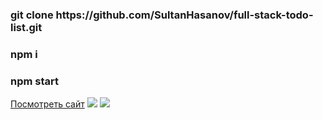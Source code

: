 <h3>git clone https://github.com/SultanHasanov/full-stack-todo-list.git</h3>
<h3>npm i</h3>
<h3>npm start</h3>
<a href="https://sultanhasanov.github.io/full-stack-todo-list/">Посмотреть сайт</a>
<img src='https://user-images.githubusercontent.com/105391964/210095144-4e486e79-e700-4733-a56c-a3aa8e37b8d2.png' />
<img src='https://user-images.githubusercontent.com/105391964/210095245-13c0841b-a55f-456c-8231-a86b0df14d95.png' />
